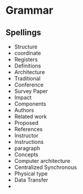 # Grammar

## Spellings

- Structure
- coordinate
- Registers
- Definitions
- Architecture
- Traditional
- Conference
- Survey Paper
- Impact
- Components
- Authors
- Related work
- Proposed
- References
- Instructor
- Instructions
- paragraph
- Concepts
- Computer architecture
- Centralized Synchronous
- Physical type
- Data Transfer
- 
